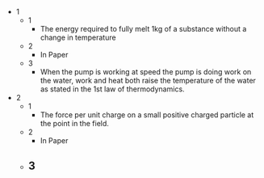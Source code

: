 - 1
	- 1
		- The energy required to fully melt 1kg of a substance without a change in temperature
	- 2
		- In Paper
	- 3
		- When the pump is working at speed the pump is doing work on the water, work and heat both raise the temperature of the water as stated in the 1st law of thermodynamics.
- 2
	- 1
		- The force per unit charge on a small positive charged particle at the point in the field.
	- 2
		- In Paper
	- 3
		- 